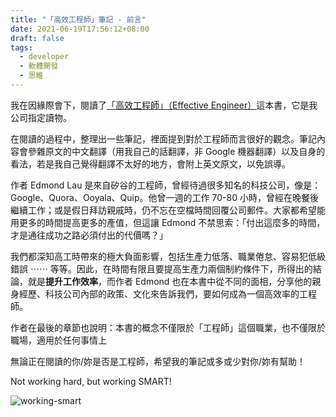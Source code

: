 ```yaml
---
title: "「高效工程師」筆記 - 前言"
date: 2021-06-19T17:56:12+08:00
draft: false
tags:
  - developer
  - 軟體開發
  - 思維
---
```


我在因緣際會下，閱讀了[「高效工程師」（Effective Engineer）](http://www.effectiveengineer.com)這本書，它是我公司指定讀物。

在閱讀的過程中，整理出一些筆記，裡面提到對於工程師而言很好的觀念。筆記內容會參雜原文的中文翻譯（用我自己的話翻譯，非 Google 機器翻譯）以及自身的看法，若是我自己覺得翻譯不太好的地方，會附上英文原文，以免誤導。

作者 Edmond Lau 是來自矽谷的工程師，曾經待過很多知名的科技公司，像是：Google、Quora、Ooyala、Quip。他曾一週的工作 70-80 小時，曾經在晚餐後繼續工作；或是假日拜訪親戚時，仍不忘在空檔時間回覆公司郵件。大家都希望能用更多的時間提高更多的產值，但這讓 Edmond 不禁思索：「付出這麼多的時間，才是通往成功之路必須付出的代價嗎？」

我們都深知高工時帶來的極大負面影響，包括生產力低落、職業倦怠、容易犯低級錯誤 ⋯⋯ 等等。因此，在時間有限且要提高生產力兩個制約條件下，所得出的結論，就是**提升工作效率**，而作者 Edmond 也在本書中從不同的面相，分享他的親身經歷、科技公司內部的政策、文化來告訴我們，要如何成為一個高效率的工程師。

作者在最後的章節也說明：本書的概念不僅限於「工程師」這個職業，也不僅限於職場，適用於任何事情上

無論正在閱讀的你/妳是否是工程師，希望我的筆記或多或少對你/妳有幫助！

Not working hard, but working SMART!

![working-smart](/images/working-smart.jpg)